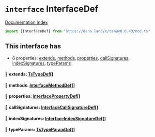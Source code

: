 # `interface` InterfaceDef

[Documentation Index](../README.md)

```ts
import {InterfaceDef} from "https://deno.land/x/tsa@v0.0.43/mod.ts"
```

## This interface has

- 6 properties:
[extends](#-extends-tstypedef),
[methods](#-methods-interfacemethoddef),
[properties](#-properties-interfacepropertydef),
[callSignatures](#-callsignatures-interfacecallsignaturedef),
[indexSignatures](#-indexsignatures-interfaceindexsignaturedef),
[typeParams](#-typeparams-tstypeparamdef)


#### 📄 extends: [TsTypeDef](../type.TsTypeDef/README.md)\[]



#### 📄 methods: [InterfaceMethodDef](../interface.InterfaceMethodDef/README.md)\[]



#### 📄 properties: [InterfacePropertyDef](../interface.InterfacePropertyDef/README.md)\[]



#### 📄 callSignatures: [InterfaceCallSignatureDef](../interface.InterfaceCallSignatureDef/README.md)\[]



#### 📄 indexSignatures: [InterfaceIndexSignatureDef](../interface.InterfaceIndexSignatureDef/README.md)\[]



#### 📄 typeParams: [TsTypeParamDef](../interface.TsTypeParamDef/README.md)\[]



